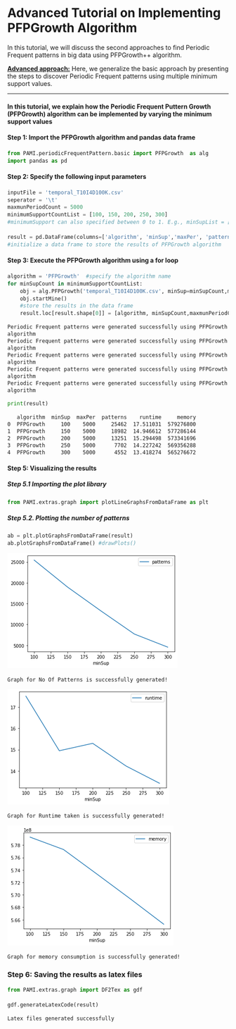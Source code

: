 # Advanced Tutorial on Implementing PFPGrowth Algorithm

In this tutorial, we will discuss the second approaches to find Periodic Frequent patterns in big data using PFPGrowth++ algorithm.

[__Advanced approach:__](#advApproach) Here, we generalize the basic approach by presenting the steps to discover Periodic Frequent patterns using multiple minimum support values.

***

#### In this tutorial, we explain how the Periodic Frequent Puttern Growth (PFPGrowth) algorithm  can be implemented by varying the minimum support values

#### Step 1: Import the PFPGrowth algorithm and pandas data frame


```python
from PAMI.periodicFrequentPattern.basic import PFPGrowth  as alg
import pandas as pd
```

#### Step 2: Specify the following input parameters


```python
inputFile = 'temporal_T10I4D100K.csv'
seperator = '\t'
maxmunPeriodCount = 5000
minimumSupportCountList = [100, 150, 200, 250, 300] 
#minimumSupport can also specified between 0 to 1. E.g., minSupList = [0.005, 0.006, 0.007, 0.008, 0.009]

result = pd.DataFrame(columns=['algorithm', 'minSup','maxPer', 'patterns', 'runtime', 'memory']) 
#initialize a data frame to store the results of PFPGrowth algorithm
```

#### Step 3: Execute the PFPGrowth algorithm using a for loop


```python
algorithm = 'PFPGrowth'  #specify the algorithm name
for minSupCount in minimumSupportCountList:
    obj = alg.PFPGrowth('temporal_T10I4D100K.csv', minSup=minSupCount,maxPer=maxmunPeriodCount, sep=seperator)
    obj.startMine()
    #store the results in the data frame
    result.loc[result.shape[0]] = [algorithm, minSupCount,maxmunPeriodCount, len(obj.getPatterns()), obj.getRuntime(), obj.getMemoryRSS()]

```

    Periodic Frequent patterns were generated successfully using PFPGrowth algorithm 
    Periodic Frequent patterns were generated successfully using PFPGrowth algorithm 
    Periodic Frequent patterns were generated successfully using PFPGrowth algorithm 
    Periodic Frequent patterns were generated successfully using PFPGrowth algorithm 
    Periodic Frequent patterns were generated successfully using PFPGrowth algorithm 



```python
print(result)
```

       algorithm  minSup  maxPer  patterns    runtime     memory
    0  PFPGrowth     100    5000     25462  17.511031  579276800
    1  PFPGrowth     150    5000     18982  14.946612  577286144
    2  PFPGrowth     200    5000     13251  15.294498  573341696
    3  PFPGrowth     250    5000      7702  14.227242  569356288
    4  PFPGrowth     300    5000      4552  13.418274  565276672


#### Step 5: Visualizing the results

##### Step 5.1 Importing the plot library


```python
from PAMI.extras.graph import plotLineGraphsFromDataFrame as plt
```

##### Step 5.2. Plotting the number of patterns


```python
ab = plt.plotGraphsFromDataFrame(result)
ab.plotGraphsFromDataFrame() #drawPlots()
```


    
![png](output_15_0.png)
    


    Graph for No Of Patterns is successfully generated!



    
![png](output_15_2.png)
    


    Graph for Runtime taken is successfully generated!



    
![png](output_15_4.png)
    


    Graph for memory consumption is successfully generated!


### Step 6: Saving the results as latex files

```python
from PAMI.extras.graph import DF2Tex as gdf

gdf.generateLatexCode(result)
```

    Latex files generated successfully

